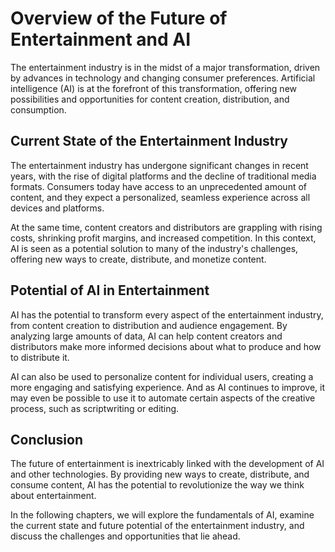 Overview of the Future of Entertainment and AI
=======================================================================

The entertainment industry is in the midst of a major transformation, driven by advances in technology and changing consumer preferences. Artificial intelligence (AI) is at the forefront of this transformation, offering new possibilities and opportunities for content creation, distribution, and consumption.

Current State of the Entertainment Industry
-------------------------------------------

The entertainment industry has undergone significant changes in recent years, with the rise of digital platforms and the decline of traditional media formats. Consumers today have access to an unprecedented amount of content, and they expect a personalized, seamless experience across all devices and platforms.

At the same time, content creators and distributors are grappling with rising costs, shrinking profit margins, and increased competition. In this context, AI is seen as a potential solution to many of the industry's challenges, offering new ways to create, distribute, and monetize content.

Potential of AI in Entertainment
--------------------------------

AI has the potential to transform every aspect of the entertainment industry, from content creation to distribution and audience engagement. By analyzing large amounts of data, AI can help content creators and distributors make more informed decisions about what to produce and how to distribute it.

AI can also be used to personalize content for individual users, creating a more engaging and satisfying experience. And as AI continues to improve, it may even be possible to use it to automate certain aspects of the creative process, such as scriptwriting or editing.

Conclusion
----------

The future of entertainment is inextricably linked with the development of AI and other technologies. By providing new ways to create, distribute, and consume content, AI has the potential to revolutionize the way we think about entertainment.

In the following chapters, we will explore the fundamentals of AI, examine the current state and future potential of the entertainment industry, and discuss the challenges and opportunities that lie ahead.
